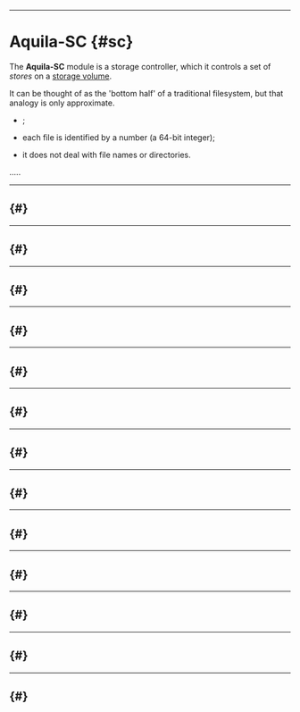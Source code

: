 -----------------------------------------------------------------------------------------------
# Aquila-SC {#sc}

The __Aquila-SC__ module is a storage controller, which it controls a set of _stores_ on a [storage
volume](#vol). 

It can be thought of as the 'bottom half' of a traditional filesystem, but that analogy is only
approximate. 

 * ; 
 
 * each file is identified by a number (a 64-bit integer); 
   
 * it does not deal with file names or directories. 

.....



-----------------------------------------------------------------------------------------------
## {#}




-----------------------------------------------------------------------------------------------
## {#}




-----------------------------------------------------------------------------------------------
## {#}




-----------------------------------------------------------------------------------------------
## {#}




-----------------------------------------------------------------------------------------------
## {#}




-----------------------------------------------------------------------------------------------
## {#}




-----------------------------------------------------------------------------------------------
## {#}




-----------------------------------------------------------------------------------------------
## {#}




-----------------------------------------------------------------------------------------------
## {#}




-----------------------------------------------------------------------------------------------
## {#}




-----------------------------------------------------------------------------------------------
## {#}




-----------------------------------------------------------------------------------------------
## {#}




-----------------------------------------------------------------------------------------------
## {#}





